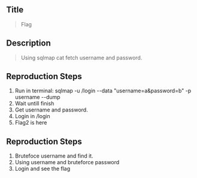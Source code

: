 
## Title
> Flag

## Description
> Using sqlmap cat fetch username and password.

## Reproduction Steps
1. Run in terminal: sqlmap -u /login --data "username=a&password=b" -p username --dump
2. Wait untill finish
3. Get username and password.
4. Login in /login
5. Flag2 is here

## Reproduction Steps
1. Brutefoce username and find it.
2. Using username and bruteforce password
3. Login and see the flag